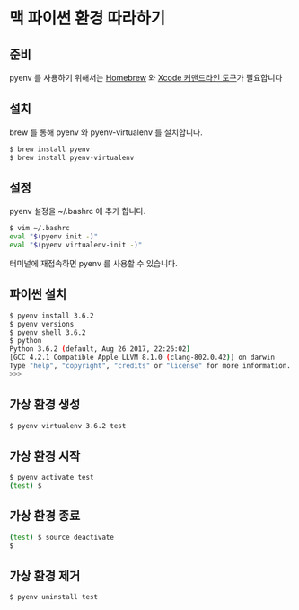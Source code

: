 # 맥 파이썬 환경 따라하기

## 준비

pyenv 를 사용하기 위해서는 [Homebrew](/mac_package_mgr_homebrew) 와 [Xcode 커맨드라인 도구](/mac_xcode_command_line)가 필요합니다

## 설치 

brew 를 통해 pyenv 와 pyenv-virtualenv 를 설치합니다.

```bash
$ brew install pyenv
$ brew install pyenv-virtualenv
```

## 설정

pyenv 설정을 ~/.bashrc 에 추가 합니다.

```bash
$ vim ~/.bashrc
eval "$(pyenv init -)"
eval "$(pyenv virtualenv-init -)"
```

터미널에 재접속하면 pyenv 를 사용할 수 있습니다.

## 파이썬 설치

```bash
$ pyenv install 3.6.2 
$ pyenv versions
$ pyenv shell 3.6.2
$ python
Python 3.6.2 (default, Aug 26 2017, 22:26:02) 
[GCC 4.2.1 Compatible Apple LLVM 8.1.0 (clang-802.0.42)] on darwin
Type "help", "copyright", "credits" or "license" for more information.
>>>
```

## 가상 환경 생성

```bash
$ pyenv virtualenv 3.6.2 test
```

## 가상 환경 시작

```bash
$ pyenv activate test
(test) $
```

## 가상 환경 종료

```bash
(test) $ source deactivate
$
```

## 가상 환경 제거

```bash
$ pyenv uninstall test
```
